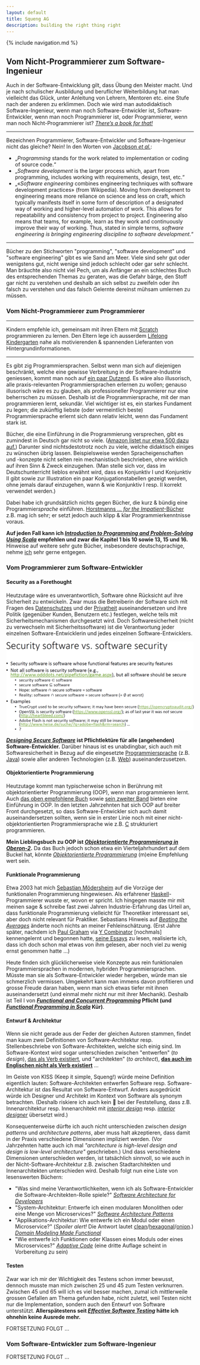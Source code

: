 ```yaml
---
layout: default
title: Squeng AG
description: building the right thing right
---
```


{% include navigation.md %}

## Vom Nicht-Programmierer zum Software-Ingenieur

Auch in der Software-Entwicklung gilt, dass Übung den Meister macht. Und je nach schulischer Ausbildung und beruflicher Weiterbildung hat man vielleicht das Glück, unter Anleitung von Lehrern, Mentoren etc. eine Stufe nach der anderen zu erklimmen. Doch wie wird man autodidaktisch Software-Ingenieur, wenn man noch Software-Entwickler ist, Software-Entwickler, wenn man noch Programmierer ist, oder Programmierer, wenn man noch Nicht-Programmierer ist? *[Thereʼs a book for that!](https://squeng.wordpress.com/2019/03/17/nicht-nur-lesen-bildet/)*

---

Bezeichnen Programmierer, Software-Entwickler und Software-Ingenieur nicht das gleiche? Nein! In den Worten von [Jacobson *et al.*](https://dl.acm.org/doi/book/10.1145/3277669):

- „*Programming* stands for the work related to implementation or coding of source code.“
- „*Software development* is the larger process which, apart from programming, includes working with requirements, design, test, etc.“
- „«*Software engineering* combines engineering techniques with software development practices» (from Wikipedia). Moving from development to engineering means more reliance on science and less on craft, which typically manifests itself in some form of description of a designated way of working and higher-level automation of work. This allows for repeatability and consistency from project to project. Engineering also means that teams, for example, learn as they work and continuously improve their way of working. Thus, stated in simple terms, *software engineering is bringing engineering discipline to software development*.“

---

Bücher zu den Stichworten "programming", "software development" und "software engineering" gibt es wie Sand am Meer. Viele sind sehr gut oder wenigstens gut, nicht wenige sind jedoch schlecht oder gar sehr schlecht. Man bräuchte also nicht viel Pech, um als Anfänger an ein schlechtes Buch des entsprechenden Themas zu geraten, was die Gefahr bärge, den Stoff gar nicht zu verstehen und deshalb an sich selbst zu zweifeln oder ihn falsch zu verstehen und das falsch Gelernte dereinst mühsam umlernen zu müssen.

### Vom Nicht-Programmierer zum Programmierer

---

Kindern empfehle ich, gemeinsam mit ihren Eltern mit [Scratch](https://scratch.mit.edu/) programmieren zu lernen. Den Eltern lege ich ausserdem [Lifelong Kindergarten](https://mitpress.mit.edu/9780262536134/) nahe als motivierenden & spannenden Lieferanten von Hintergrundinformationen.

---

Es gibt zig Programmiersprachen. Selbst wenn man sich auf diejenigen beschränkt, welche eine gewisse Verbreitung in der Software-Industrie geniessen, kommt man noch auf [ein paar Dutzend](https://survey.stackoverflow.co/2022/#most-popular-technologies-language-prof). Es wäre also illusorisch, alle praxis-relevanten Programmiersprachen erlernen zu wollen; genauso illusorisch wäre es zu glauben, als professioneller Programmierer nur eine beherrschen zu müssen. Deshalb ist die Programmiersprache, mit der man programmieren lernt, sekundär. Viel wichtiger ist es, ein starkes Fundament zu legen; die zukünftig liebste (oder vermeintlich beste) Programmiersprache erlernt sich dann relativ leicht, wenn das Fundament stark ist.

Bücher, die eine Einführung in die Programmierung versprechen, gibt es zumindest in Deutsch gar nicht so viele. ([Amazon listet nur etwa 500 dazu auf.](https://www.amazon.de/s?k=einf%C3%BChrung+in+die+programmierung)) Darunter sind nichtsdestotrotz noch zu viele, welche didaktisch einiges zu wünschen übrig lassen. Beispielsweise werden Spracheigenschaften und -konzepte nicht selten rein mechanistisch beschrieben, ohne wirklich auf ihren Sinn & Zweck einzugehen. (Man stelle sich vor, dass im Deutschunterricht lieblos erwähnt wird, dass es Konjunktiv I und Konjunktiv II gibt sowie zur Illustration ein paar Konjugationstabellen gezeigt werden, ohne jemals darauf einzugehen, wann & wie Konjunktiv I resp. II korrekt verwendet werden.)

Dabei habe ich grundsätzlich nichts gegen Bücher, die kurz & bündig eine Programmier*sprache* einführen. [Horstmanns *… for the Impatient*-Bücher](https://horstmann.com/) z.B. mag ich sehr; er setzt jedoch auch klipp & klar Programmierkenntnisse voraus.

**Auf jeden Fall kann ich [*Introduction to Programming and Problem-Solving Using Scala*](https://www.routledge.com/Introduction-to-Programming-and-Problem-Solving-Using-Scala/Lewis-Lacher/p/book/9781498730952) empfehlen und zwar die Kapitel 1 bis 10 sowie 13, 15 und 16.** Hinweise auf weitere sehr gute Bücher, insbesondere deutschsprachige, nehme [ich](/ingenieure) sehr gerne entgegen.

### Vom Programmierer zum Software-Entwickler

#### Security as a Forethought

Heutzutage wäre es unverantwortlich, Software ohne Rücksicht auf ihre Sicherheit zu entwickeln. Zwar muss die Betreiberin der Software sich mit Fragen des [Datenschutzes](https://www.rheinwerk-verlag.de/datenschutz-und-it-compliance/) und der [Privatheit](http://williamstallings.com/Privacy/) auseinandersetzen und ihre Politik (gegenüber Kunden, Benutzern etc.) festlegen, welche teils mit Sicherheitsmechanismen durchgesetzt wird. Doch Softwaresicherheit (nicht zu verwechseln mit Sicherheitssoftware) ist die Verantwortung jeder einzelnen Software-Entwicklerin und jedes einzelnen Software-Entwicklers.

![eine meiner Unterrichtsfolien aus dem Jahr 2015](SecSWvsSWsec.png)

**[*Designing Secure Software*](https://nostarch.com/designing-secure-software) ist Pflichtlektüre für alle (angehenden) Software-Entwickler.** Darüber hinaus ist es unabdingbar, sich auch mit Softwaresicherheit in Bezug auf die eingesetzte [Programmiersprache](https://wiki.sei.cmu.edu/confluence/display/seccode/) (z.B. [Java](https://www.mhprofessional.com/iron-clad-java-9780071835886-usa)) sowie aller anderen Technologien (z.B. [Web](https://nostarch.com/websecurity)) auseinanderzusetzen.

#### Objektorientierte Programmierung

Heutzutage kommt man typischerweise schon in Berührung mit objektorientierter Programmierung (OOP), wenn man programmieren lernt. Auch [das oben empfohlene Buch](https://www.routledge.com/Introduction-to-Programming-and-Problem-Solving-Using-Scala/Lewis-Lacher/p/book/9781498730952) sowie [sein zweiter Band](https://www.routledge.com/Object-Orientation-Abstraction-and-Data-Structures-Using-Scala/Lewis-Lacher/p/book/9781498732161) bieten eine Einführung in OOP. In den letzten Jahrzehnten hat sich OOP auf breiter Front durchgesetzt, so dass Software-Entwickler sich auch damit auseinandersetzen sollten, wenn sie in erster Linie noch mit einer nicht-objektorientierten Programmiersprache wie z.B. [C](https://www.manning.com/books/modern-c) strukturiert programmieren.

**Mein Lieblingsbuch zu OOP ist [*Objektorientierte Programmierung in Oberon-2*](https://link.springer.com/book/10.1007/978-3-642-58985-0).** Da das Buch jedoch schon etwa ein Vierteljahrhundert auf dem Buckel hat, könnte [*Objektorientierte Programmierung*](https://www.rheinwerk-verlag.de/objektorientierte-programmierung-das-umfassende-handbuch/) (m)eine Empfehlung wert sein.

#### Funktionale Programmierung

Etwa 2003 hat mich [Sebastian Mödersheim](https://www.imm.dtu.dk/~samo/) auf die Vorzüge der funktionalen Programmierung hingewiesen. Als erfahrener [Haskell](https://www.haskell.org/)-Programmierer wusste er, wovon er spricht. Ich hingegen masste mir mit meinen sage & schreibe fast zwei Jahren Industrie-Erfahrung das Urteil an, dass funktionale Programmierung vielleicht für Theoretiker interessant sei, aber doch nicht relevant für Praktiker. Sebastians Hinweis auf [*Beating the Averages*](http://paulgraham.com/avg.html) änderte noch nichts an meiner Fehleinschätzung. (Erst Jahre später, nachdem ich [Paul Graham](http://paulgraham.com/) via [Y Combinator](https://www.ycombinator.com/) [nochmals] kennengelernt und begonnen hatte, [seine Essays](http://paulgraham.com/articles.html) zu lesen, realisierte ich, dass ich doch schon mal etwas von ihm gelesen, aber noch viel zu wenig ernst genommen hatte …)

Heute finden sich glücklicherweise viele Konzepte aus rein funktionalen Programmiersprachen in modernen, hybriden Programmiersprachen. Müsste man sie als Software-Entwickler wieder hergeben, würde man sie schmerzlich vermissen. Umgekehrt kann man immens davon profitieren und grosse Freude daran haben, wenn man sich etwas tiefer mit ihnen auseinandersetzt (und einmal mehr nicht nur mit ihrer Mechanik). Deshalb ist Teil I von **[*Functional and Concurrent Programming*](https://www.fcpbook.org/) Pflicht (und [*Functional Programming in Scala*](https://www.manning.com/books/functional-programming-in-scala-second-edition) Kür)**.

#### Entwurf & Architektur

Wenn sie nicht gerade aus der Feder der gleichen Autoren stammen, findet man kaum zwei Definitionen von Software-Architektur resp. Stellenbeschriebe von Software-Architekten, welche sich einig sind. Im Software-Kontext wird sogar unterschieden zwischen "entwerfen" (*to design*), [das als Verb existiert](https://www.merriam-webster.com/dictionary/design), und "architekten" (*to architect*), [**das auch im Englischen nicht als Verb existiert**](https://www.merriam-webster.com/dictionary/architect) …

Im Geiste von KISS (Keep it simple, Squeng!) würde meine Definition eigentlich lauten: Software-Architekten entwerfen Software resp. Software-Architektur ist das Resultat von Software-Entwurf. Anders ausgedrückt würde ich Designer und Architekt im Kontext von Software als synonym betrachten. (Deshalb riskiere ich auch kein 🤯 bei der Feststellung, dass z.B. Innenarchitektur resp. Innenarchitekt mit [*interior design*](https://de.pons.com/%C3%BCbersetzung/deutsch-englisch/Innenarchitektur) resp. [*interior designer*](https://de.pons.com/%C3%BCbersetzung/deutsch-englisch/Innenarchitekt) übersetzt wird.)

Konsequenterweise dürfte ich auch nicht unterschieden zwischen *design patterns* und *architecture patterns*, aber muss halt akzeptieren, dass damit in der Praxis verschiedene Dimensionen impliziert werden. (Vor Jahrzehnten hatte auch ich mal *"architecture is high-level design and design is low-level architecture"* geschrieben.) Und dass verschiedene Dimensionen unterschieden werden, ist tatsächlich sinnvoll, so wie auch in der Nicht-Software-Architektur z.B. zwischen Stadtarchitekten und Innenarchitekten unterschieden wird. Deshalb folgt nun eine Liste von lesenswerten Büchern:
- "Was sind meine Verantwortlichkeiten, wenn ich als Software-Entwickler die Software-Architekten-Rolle spiele?" [*Software Architecture for Developers*](https://leanpub.com/software-architecture-for-developers)
- "System-Architektur: Entwerfe ich einen modularen Monolithen oder eine Menge von Microservices?" [*Software Architecture Patterns*](https://www.oreilly.com/library/view/software-architecture-patterns/9781098134280/)
- "Applikations-Architektur: Wie entwerfe ich ein Modul oder einen Microservice?" (*Spoiler alert!* Die Antwort lautet [clean](https://blog.cleancoder.com/uncle-bob/2012/08/13/the-clean-architecture.html)/[hexagonal](https://alistair.cockburn.us/hexagonal-architecture/)/[onion](https://jeffreypalermo.com/tag/onion-architecture/).) [*Domain Modeling Made Functional*](https://pragprog.com/titles/swdddf/domain-modeling-made-functional/)
- "Wie entwerfe ich Funktionen oder Klassen eines Moduls oder eines Microservices?" [*Adaptive Code*](https://www.microsoftpressstore.com/store/adaptive-code-agile-coding-with-design-patterns-and-9781509302581) (eine dritte Auflage scheint in Vorbereitung zu sein)

#### Testen

Zwar war ich mir der Wichtigkeit des Testens schon immer bewusst, dennoch musste man mich zwischen 25 und 45 zum Testen verknurren. Zwischen 45 und 65 will ich es viel besser machen, zumal ich mittlerweile grossen Gefallen am Thema gefunden habe, nicht zuletzt, weil Testen nicht nur die Implementation, sondern auch den Entwurf von Software unterstützt. **Allerspätestens seit [*Effective Software Testing*](https://www.manning.com/books/effective-software-testing) hätte ich ohnehin keine Ausrede mehr.**

FORTSETZUNG FOLGT …

### Vom Software-Entwickler zum Software-Ingenieur

FORTSETZUNG FOLGT …

<!--
reminders to myself:

- [Continuous Delivery Pipelines](https://leanpub.com/cd-pipelines)
- [Engineering Management for the Rest of Us](https://www.engmanagement.dev/)
- [Product Management in Practice](https://www.oreilly.com/library/view/product-management-in/9781098119720/)
- [Code](https://www.microsoftpressstore.com/store/code-the-hidden-language-of-computer-hardware-and-software-9780137909100)
- [Basiswissen Informatik](https://link.springer.com/book/10.1007/978-3-662-63939-9)
- [Computer verstehen](https://www.amazon.de/Computer-verstehen-Streifzug-Innenleben-Computers/dp/3658403136/) 
-->
